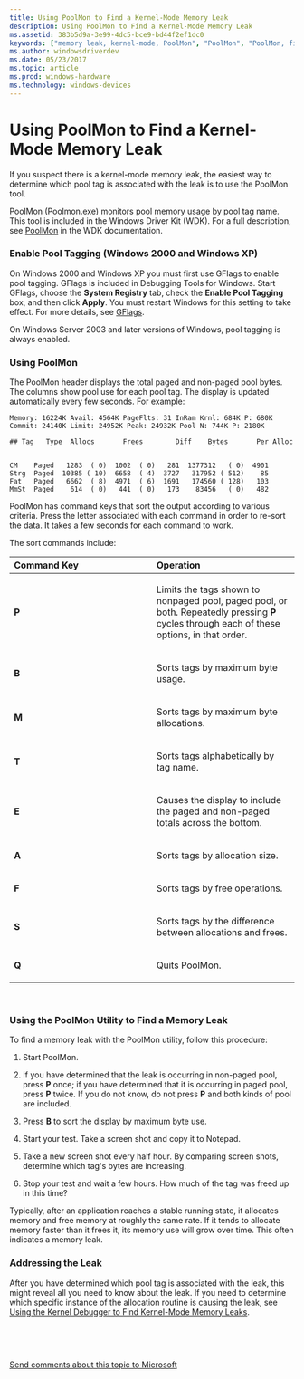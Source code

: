 ```yaml
---
title: Using PoolMon to Find a Kernel-Mode Memory Leak
description: Using PoolMon to Find a Kernel-Mode Memory Leak
ms.assetid: 383b5d9a-3e99-4dc5-bce9-bd44f2ef1dc0
keywords: ["memory leak, kernel-mode, PoolMon", "PoolMon", "PoolMon, finding a memory leak"]
ms.author: windowsdriverdev
ms.date: 05/23/2017
ms.topic: article
ms.prod: windows-hardware
ms.technology: windows-devices
---
```


# Using PoolMon to Find a Kernel-Mode Memory Leak


If you suspect there is a kernel-mode memory leak, the easiest way to determine which pool tag is associated with the leak is to use the PoolMon tool.

PoolMon (Poolmon.exe) monitors pool memory usage by pool tag name. This tool is included in the Windows Driver Kit (WDK). For a full description, see [PoolMon](http://go.microsoft.com/fwlink/p/?linkid=122776) in the WDK documentation.

### <span id="enable_pool_tagging__windows_2000_and_windows_xp_"></span><span id="ENABLE_POOL_TAGGING__WINDOWS_2000_AND_WINDOWS_XP_"></span>Enable Pool Tagging (Windows 2000 and Windows XP)

On Windows 2000 and Windows XP you must first use GFlags to enable pool tagging. GFlags is included in Debugging Tools for Windows. Start GFlags, choose the **System Registry** tab, check the **Enable Pool Tagging** box, and then click **Apply**. You must restart Windows for this setting to take effect. For more details, see [GFlags](gflags.md).

On Windows Server 2003 and later versions of Windows, pool tagging is always enabled.

### <span id="using_poolmon"></span><span id="USING_POOLMON"></span>Using PoolMon

The PoolMon header displays the total paged and non-paged pool bytes. The columns show pool use for each pool tag. The display is updated automatically every few seconds. For example:

```
Memory: 16224K Avail: 4564K PageFlts: 31 InRam Krnl: 684K P: 680K
Commit: 24140K Limit: 24952K Peak: 24932K Pool N: 744K P: 2180K

## Tag   Type  Allocs       Frees        Diff    Bytes       Per Alloc


CM    Paged   1283  ( 0)  1002  ( 0)   281  1377312   ( 0)  4901
Strg  Paged  10385 ( 10)  6658  ( 4)  3727   317952 ( 512)    85
Fat   Paged   6662  ( 8)  4971  ( 6)  1691   174560 ( 128)   103
MmSt  Paged    614  ( 0)   441  ( 0)   173    83456   ( 0)   482 
```

PoolMon has command keys that sort the output according to various criteria. Press the letter associated with each command in order to re-sort the data. It takes a few seconds for each command to work.

The sort commands include:

<table>
<colgroup>
<col width="50%" />
<col width="50%" />
</colgroup>
<thead>
<tr class="header">
<th align="left">Command Key</th>
<th align="left">Operation</th>
</tr>
</thead>
<tbody>
<tr class="odd">
<td align="left"><p><strong>P</strong></p></td>
<td align="left"><p>Limits the tags shown to nonpaged pool, paged pool, or both. Repeatedly pressing <strong>P</strong> cycles through each of these options, in that order.</p></td>
</tr>
<tr class="even">
<td align="left"><p><strong>B</strong></p></td>
<td align="left"><p>Sorts tags by maximum byte usage.</p></td>
</tr>
<tr class="odd">
<td align="left"><p><strong>M</strong></p></td>
<td align="left"><p>Sorts tags by maximum byte allocations.</p></td>
</tr>
<tr class="even">
<td align="left"><p><strong>T</strong></p></td>
<td align="left"><p>Sorts tags alphabetically by tag name.</p></td>
</tr>
<tr class="odd">
<td align="left"><p><strong>E</strong></p></td>
<td align="left"><p>Causes the display to include the paged and non-paged totals across the bottom.</p></td>
</tr>
<tr class="even">
<td align="left"><p><strong>A</strong></p></td>
<td align="left"><p>Sorts tags by allocation size.</p></td>
</tr>
<tr class="odd">
<td align="left"><p><strong>F</strong></p></td>
<td align="left"><p>Sorts tags by free operations.</p></td>
</tr>
<tr class="even">
<td align="left"><p><strong>S</strong></p></td>
<td align="left"><p>Sorts tags by the difference between allocations and frees.</p></td>
</tr>
<tr class="odd">
<td align="left"><p><strong>Q</strong></p></td>
<td align="left"><p>Quits PoolMon.</p></td>
</tr>
</tbody>
</table>

 

### <span id="using_the_poolmon_utility_to_find_a_memory_leak"></span><span id="USING_THE_POOLMON_UTILITY_TO_FIND_A_MEMORY_LEAK"></span>Using the PoolMon Utility to Find a Memory Leak

To find a memory leak with the PoolMon utility, follow this procedure:

1.  Start PoolMon.

2.  If you have determined that the leak is occurring in non-paged pool, press **P** once; if you have determined that it is occurring in paged pool, press **P** twice. If you do not know, do not press **P** and both kinds of pool are included.

3.  Press **B** to sort the display by maximum byte use.

4.  Start your test. Take a screen shot and copy it to Notepad.

5.  Take a new screen shot every half hour. By comparing screen shots, determine which tag's bytes are increasing.

6.  Stop your test and wait a few hours. How much of the tag was freed up in this time?

Typically, after an application reaches a stable running state, it allocates memory and free memory at roughly the same rate. If it tends to allocate memory faster than it frees it, its memory use will grow over time. This often indicates a memory leak.

### <span id="addressing_the_leak"></span><span id="ADDRESSING_THE_LEAK"></span>Addressing the Leak

After you have determined which pool tag is associated with the leak, this might reveal all you need to know about the leak. If you need to determine which specific instance of the allocation routine is causing the leak, see [Using the Kernel Debugger to Find Kernel-Mode Memory Leaks](using-the-kernel-debugger-to-find-a-kernel-mode-memory-leak.md).

 

 

[Send comments about this topic to Microsoft](mailto:wsddocfb@microsoft.com?subject=Documentation%20feedback%20[debugger\debugger]:%20Using%20PoolMon%20to%20Find%20a%20Kernel-Mode%20Memory%20Leak%20%20RELEASE:%20%285/15/2017%29&body=%0A%0APRIVACY%20STATEMENT%0A%0AWe%20use%20your%20feedback%20to%20improve%20the%20documentation.%20We%20don't%20use%20your%20email%20address%20for%20any%20other%20purpose,%20and%20we'll%20remove%20your%20email%20address%20from%20our%20system%20after%20the%20issue%20that%20you're%20reporting%20is%20fixed.%20While%20we're%20working%20to%20fix%20this%20issue,%20we%20might%20send%20you%20an%20email%20message%20to%20ask%20for%20more%20info.%20Later,%20we%20might%20also%20send%20you%20an%20email%20message%20to%20let%20you%20know%20that%20we've%20addressed%20your%20feedback.%0A%0AFor%20more%20info%20about%20Microsoft's%20privacy%20policy,%20see%20http://privacy.microsoft.com/default.aspx. "Send comments about this topic to Microsoft")




